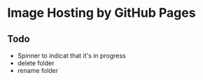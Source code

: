# Image Hosting by GitHub Pages


## Todo

- Spinner to indicat that it's in progress
- delete folder
- rename folder
